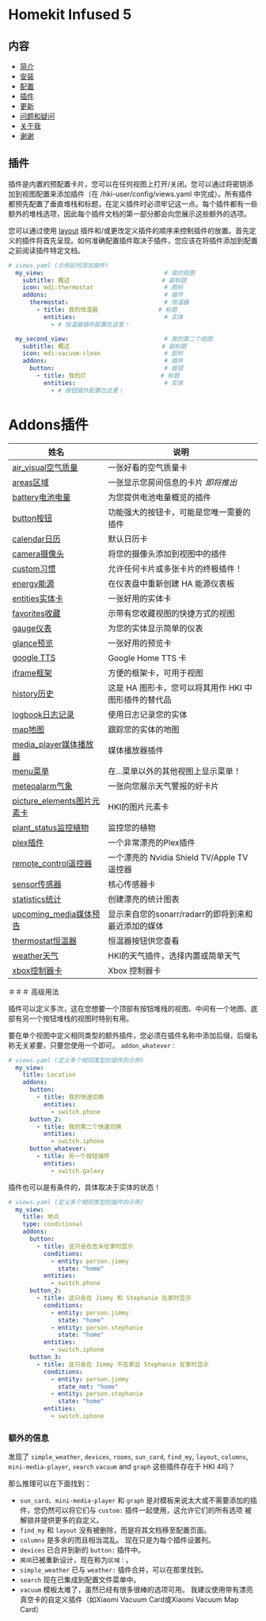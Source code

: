 # Homekit Infused 5

## 内容
- [简介](index.md)
- [安装](installation.md)
- [配置](configuration.md)
- [插件](addons.md)
- [更新](updates.md)
- [问题和疑问](issues.md)
- [关于我](about.md)
- [谢谢](thanks.md)

## 插件
插件是内置的预配置卡片，您可以在任何视图上打开/关闭。您可以通过将密钥添加到视图配置来添加插件（在 /hki-user/config/views.yaml 中完成）。所有插件都预先配置了垂直堆栈和标题，在定义插件时必须牢记这一点。每个插件都有一些额外的堆栈选项，因此每个插件文档的第一部分都会向您展示这些额外的选项。

您可以通过使用 [layout](addons/layout.md) 插件和/或更改定义插件的顺序来控制插件的放置。首先定义的插件将首先呈现。如何准确配置插件取决于插件，您应该在将插件添加到配置之前阅读插件特定文档。

```yaml
# views.yaml (示例如何添加插件)
  my_view:                                  # 我的视图
    subtitle: 概述                          # 副标题
    icon: mdi:thermostat                    # 图标
    addons:                                 # 插件
      thermostat:                           # 恒温器
        - title: 我的恒温器                 # 标题
          entities:                         # 实体
            - # 恒温器插件配置在这里！

  my_second_view:                           # 我的第二个视图
    subtitle: 概述                          # 副标题
    icon: mdi:vacuum-clean                  # 图标
    addons:                                 # 插件
      button:                               # 按钮
        - title: 我的灯                     # 标题
          entities:                         # 实体
            - # 按钮插件配置在这里！
```
# Addons插件

| 姓名 | 说明 |
|--------------------------|-------------------------------------------------------------------------------------------------------------------------------------------------------------------------------------------------------------------------|
| [air_visual空气质量](addons/air-visual.md) | 一张好看的空气质量卡 |
| [areas区域](addons/areas.md) | 一张显示您房间信息的卡片 *即将推出* |
| [battery电池电量](addons/battery.md) | 为您提供电池电量概览的插件 |
| [button按钮](addons/button.md) | 功能强大的按钮卡，可能是您唯一需要的插件 |
| [calendar日历](addons/calendar.md) | 默认日历卡 |
| [camera摄像头](addons/camera.md) | 将您的摄像头添加到视图中的插件 |
| [custom习惯](addons/custom.md) | 允许任何卡片或多张卡片的终极插件！ |
| [energy能源](addons/energy.md) | 在仪表盘中重新创建 HA 能源仪表板 |
| [entities实体卡](addons/entities.md) | 一张好用的实体卡 |
| [favorites收藏](addons/favorites.md) | 示带有您收藏视图的快捷方式的视图 |
| [gauge仪表](addons/gauge.md) | 为您的实体显示简单的仪表 |
| [glance预览](addons/glance.md) | 一张好用的预览卡 |
| [google TTS](addons/google.md) | Google Home TTS 卡 |
| [iframe框架](addons/iframe.md) | 方便的框架卡，可用于视图 |
| [history历史](addons/history.md) | 这是 HA 图形卡，您可以将其用作 HKI 中图形插件的替代品 |
| [logbook日志记录](addons/logbook.md) | 使用日志记录您的实体 |
| [map地图](addons/map.md) | 跟踪您的实体的地图 |
| [media_player媒体播放器](addons/media-player.md) | 媒体播放器插件 |
| [menu菜单](addons/menu.md) | 在...菜单以外的其他视图上显示菜单！ |
| [meteoalarm气象](addons/meteoalarm.md) | 一张向您展示天气警报的好卡片 |
| [picture_elements图片元素卡](addons/picture-elements.md) | HKI的图片元素卡 |
| [plant_status监控植物](addons/plant-status.md) | 监控您的植物 |
| [plex插件](addons/plex.md) | 一个非常漂亮的Plex插件 |
| [remote_control遥控器](addons/remote-control.md) | 一个漂亮的 Nvidia Shield TV/Apple TV 遥控器 |
| [sensor传感器](addons/sensor.md) | 核心传感器卡 |
| [statistics统计](addons/statistics.md) | 创建漂亮的统计图表 |
| [upcoming_media媒体预告](addons/upcoming-media.md) | 显示来自您的sonarr/radarr的即将到来和最近添加的媒体 |
| [thermostat恒温器](addons/thermostat.md) | 恒温器按钮供您查看 |
| [weather天气](addons/weather.md) | HKI的天气插件，选择内置或简单天气 |
| [xbox控制器卡](addons/xbox.md) | Xbox 控制器卡 |

＃＃＃ 高级用法

插件可以定义多次，这在您想要一个顶部有按钮堆栈的视图、中间有一个地图、底部有另一个按钮堆栈的视图时特别有用。

要在单个视图中定义相同类型的额外插件，您必须在插件名称中添加后缀，后缀名称无关紧要，只要您使用一个即可。 `addon_whatever：`

```yaml
# views.yaml (定义多个相同类型的插件的示例)
  my_view:
    title: Location
    addons:
      button:
        - title: 我的快速切换
          entities:
            - switch.phone
      button_2:
        - title: 我的第二个快速切换
          entities:
            - switch.iphone
      button_whatever:
        - title: 另一个按钮插件
          entities:
            - switch.galaxy
```

插件也可以是有条件的，具体取决于实体的状态！

```yaml
# views.yaml (定义多个相同类型的插件的示例)
  my_view:
    title: 地点
    type: conditional
    addons:
      button:
        - title: 这只会在吉米在家时显示
          conditions:
            - entity: person.jimmy
              state: "home"
          entities:
            - switch.phone
      button_2:
        - title: 这只会在 Jimmy 和 Stephanie 在家时显示
          conditions:
            - entity: person.jimmy
              state: "home"
            - entity: person.stephanie
              state: "home"
          entities:
            - switch.iphone
      button_3:
        - title: 这只会在 Jimmy 不在家且 Stephanie 在家时显示
          conditions:
            - entity: person.jimmy
              state_not: "home"
            - entity: person.stephanie
              state: "home"
          entities:
            - switch.iphone
```

### 额外的信息

发现了 `simple_weather`, `devices`, `rooms`, `sun_card`, `find_my`, `layout`, `columns`, `mini-media-player`, `search` `vacuum` and `graph` 这些插件存在于 HKI 4吗？

那么推理可以在下面找到：
- `sun_card`、`mini-media-player` 和 `graph` 是对模板来说太大或不需要添加的插件，您仍然可以将它们与 `custom:` 插件一起使用，这允许它们的所有选项 被解锁并提供更多的自定义。
- `find_my` 和 `layout` 没有被删除，而是将其文档移至配置页面。
- `columns` 是多余的而且相当混乱。 现在只是为每个插件设置列。
- `devices` 已合并到新的 `button:` 插件中。
- `房间`已被重新设计，现在称为`区域：`。
- `simple_weather` 已与 `weather:` 插件合并，可以在那里找到。
- `search` 现在已集成到配置文件菜单中。
- `vacuum` 模板太难了，虽然已经有很多很棒的选项可用。 我建议使用带有漂亮真空卡的自定义插件（如Xiaomi Vacuum Card或Xiaomi Vacuum Map Card）
